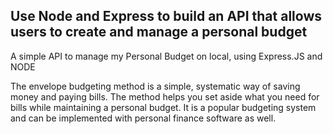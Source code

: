 ## Use Node and Express to build an API that allows users to create and manage a personal budget

A simple API to manage my Personal Budget on local, using Express.JS and NODE

The envelope budgeting method is a simple, systematic way of saving money and paying bills. The method helps you set aside what you need for bills while maintaining a personal budget. It is a popular budgeting system and can be implemented with personal finance software as well. 
